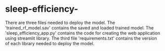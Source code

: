 # sleep-efficiency-

There are three files needed to deploy the model. The 'trained_rf_model.sav' contains the saved and loaded trained model.
The 'sleep_efficiency_app.py' contains the code for creating the web application using streamlit library.
The third file 'requirements.txt' contains the version of each library needed to deploy the model.
